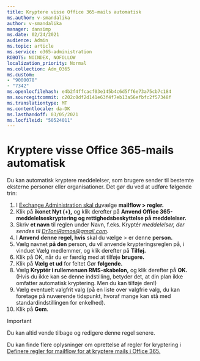 ```yaml
---
title: Kryptere visse Office 365-mails automatisk
ms.author: v-smandalika
author: v-smandalika
manager: dansimp
ms.date: 02/24/2021
audience: Admin
ms.topic: article
ms.service: o365-administration
ROBOTS: NOINDEX, NOFOLLOW
localization_priority: Normal
ms.collection: Adm_O365
ms.custom:
- "9000078"
- "7342"
ms.openlocfilehash: e4b2f4ffcacf03e145b4c6d5ff6e73a75cb7c184
ms.sourcegitcommit: c202c0df2d141e63f4f7eb13a56efbfc2f57348f
ms.translationtype: MT
ms.contentlocale: da-DK
ms.lasthandoff: 03/05/2021
ms.locfileid: "50524011"
---
```

# <a name="automatically-encrypt-certain-office-365-email-messages"></a>Kryptere visse Office 365-mails automatisk

Du kan automatisk kryptere meddelelser, som brugere sender til bestemte eksterne personer eller organisationer. Det gør du ved at udføre følgende trin:

1. I [Exchange Administration skal du](https://outlook.office365.com/ecp/)vælge **mailflow > regler.** 
2. Klik på **ikonet Nyt (+),** og klik derefter på **Anvend Office 365-meddelelseskryptering og rettighedsbeskyttelse på meddelelser.**
3. Skriv **et navn** til reglen under Navn, f.eks. Kryptér *meddelelser, der sendes til DrToniRamos@gmail.com.*
4. I **Anvend denne regel, hvis** skal du vælge > er denne **person.** 
5. Vælg navnet **på den** person, du vil anvende krypteringsreglen på, i vinduet Vælg medlemmer, og klik derefter på **Tilføj.** 
6. Klik på OK, når du er færdig med at tilføje **brugere.**
7. Klik på **Vælg et ud** for feltet Gør **følgende.** 
8. Vælg **Kryptér i rullemenuen RMS-skabelon,** og klik derefter på **OK.** (Hvis du ikke kan se denne indstilling, betyder det, at din plan ikke omfatter automatisk kryptering. Men du kan tilføje den!)
9. Vælg eventuelt valgfrit valg (på en liste over valgfrie valg, du kan foretage på nuværende tidspunkt, hvoraf mange kan stå med standardindstillingen for enkelhed).
10. Klik på **Gem**.

> [!IMPORTANT]
> Du kan altid vende tilbage og redigere denne regel senere.

Du kan finde flere oplysninger om oprettelse af regler for kryptering i [Definere regler for mailflow for at kryptere mails i Office 365.](https://docs.microsoft.com/microsoft-365/compliance/define-mail-flow-rules-to-encrypt-email)

